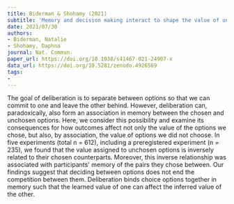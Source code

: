 ```yaml
---
title: Biderman & Shohamy (2021)
subtitle: 'Memory and decision making interact to shape the value of unchosen options'
date: 2021/07/30
authors:
- Biderman, Natalie
- Shohamy, Daphna
journal: Nat. Commun.
paper_url: https://doi.org/10.1038/s41467-021-24907-x
data_url: https://doi.org/10.5281/zenodo.4926569
tags:
- 
---
```


The goal of deliberation is to separate between options so that we can commit to one and leave the other behind. However, deliberation can, paradoxically, also form an association in memory between the chosen and unchosen options. Here, we consider this possibility and examine its consequences for how outcomes affect not only the value of the options we chose, but also, by association, the value of options we did not choose. In five experiments (total n = 612), including a preregistered experiment (n = 235), we found that the value assigned to unchosen options is inversely related to their chosen counterparts. Moreover, this inverse relationship was associated with participants' memory of the pairs they chose between. Our findings suggest that deciding between options does not end the competition between them. Deliberation binds choice options together in memory such that the learned value of one can affect the inferred value of the other.
